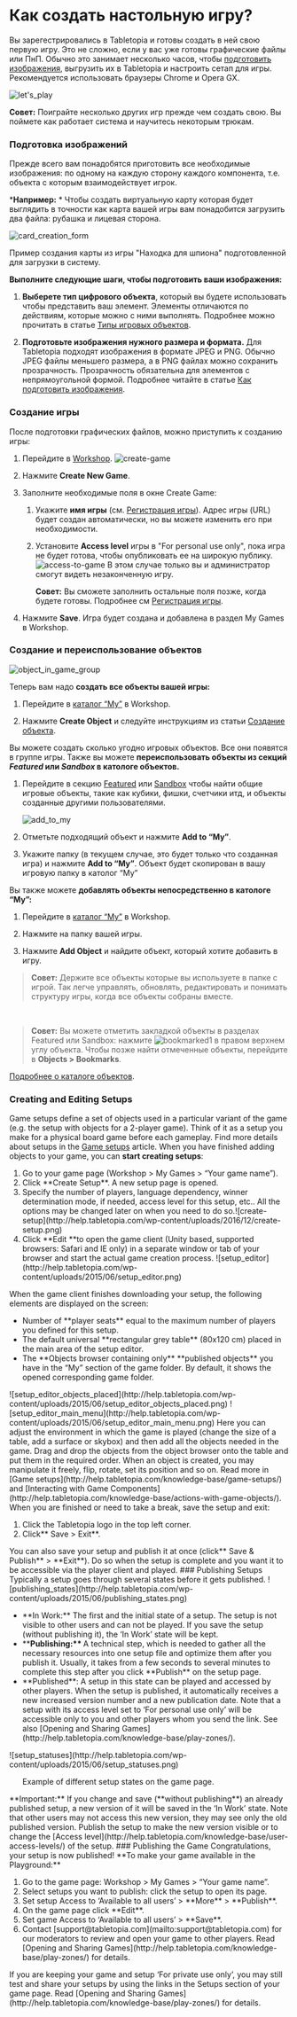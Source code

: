# Как создать настольную игру?			

Вы зарегестрировались в Tabletopia и готовы создать в ней свою первую игру. Это не сложно, если у вас уже готовы графические файлы или ПнП. Обычно это занимает несколько часов, чтобы [подготовить изображения](http://help.tabletopia.com/knowledge-base/how-to-prepare-graphics/), выгрузить их в Tabletopia и настроить сетап для игры. Рекомендуется использовать браузеры Chrome и Opera GX.

![let's_play](http://help.tabletopia.com/wp-content/uploads/2015/06/lets_play-600x119.png)

**Совет:** Поиграйте несколько других игр прежде чем создать свою. Вы поймете как работает система и научитесь некоторым трюкам.

### Подготовка изображений

Прежде всего вам понадобятся приготовить все необходимые изображения: по одному на каждую сторону каждого компонента, т.е. объекта с которым взаимодействует игрок.

***Например:** * Чтобы создать виртуальную карту которая будет выглядить в точности как карта вашей игры вам понадобится загрузить два файла: рубашка и лицевая сторона.

![card_creation_form](https://help.tabletopia.com/wp-content/uploads/2019/12/card_creation_form-13.12.19.png)

Пример создания карты из игры "Находка для шпиона" подготовленной для загрузки в систему.

**Выполните следующие шаги, чтобы подготовить ваши изображения:**

1. **Выберете тип цифрового объекта**, который вы будете использовать чтобы представить ваш элемент. Элементы отличаются по действиям, которые можно с ними выполнять. Подробнее можно прочитать в статье [Типы игровых объектов](http://help.tabletopia.com/knowledge-base/game-objects-types/).

2. **Подготовьте изображения нужного размера и формата.** Для Tabletopia подходят изображения в формате JPEG и PNG. Обычно JPEG файлы меньшего размера, а в PNG файлах можно сохранить прозрачность. Прозрачность обязательна для элементов с непрямоугольной формой. Подробнее читайте в статье [Как подготовить изображения](http://help.tabletopia.com/knowledge-base/how-to-prepare-graphics/).

### Создание игры

После подготовки графических файлов, можно приступить к созданию игры:

1. Перейдите в [Workshop](https://tabletopia.com/workshop).
![create-game](http://help.tabletopia.com/wp-content/uploads/2016/12/create-game.png)

2. Нажмите **Create New Game**.

3. Заполните необходимые поля в окне Create Game:
    1. Укажите **имя игры** (см. [Регистрация игры](filling-in-a-game-form.md)). Адрес игры (URL) будет создан автоматически, но вы можете изменить его при необходимости.

    2. Установите **Access level** игры в "For personal use only", пока игра не будет готова, чтобы опубликовать ее на широкую публику.
    ![access-to-game](http://help.tabletopia.com/wp-content/uploads/2016/12/access-to-game.png)
    В этом случае только вы и администратор смогут видеть незаконченную игру.
    
        **Совет:** Вы сможете заполнить остальные поля позже, когда будете готовы. Подробнее см [Регистрация игры](filling-in-a-game-form.md).

4. Нажмите **Save**. Игра будет создана и добавлена в раздел My Games в Workshop.

### Создание и переиспользование объектов

![object_in_game_group](http://help.tabletopia.com/wp-content/uploads/2015/06/object_in_game_group.png)

Теперь вам надо **создать все объекты вашей игры:**

1. Перейдите в [каталог &#8220;My&#8221;](https://tabletopia.com/workshop/objects/my) в Workshop.

2. Нажмите **Create Object** и следуйте инструкциям из статьи [Создание объекта](http://help.tabletopia.com/knowledge-base/how-to-fill-in-an-object-form/).

Вы можете создать сколько угодно игровых объектов. Все они появятся в группе игры. Также вы можете **переиспользовать объекты из секций *Featured* или *Sandbox* в катологе объектов.**

1. Перейдите в секцию [Featured](http://beta.tabletopia.com/objects/featured) или [Sandbox](https://tabletopia.com/workshop/objects/sandbox) чтобы найти общие игровые объекты, такие как кубики, фишки, счетчики итд, и объекты созданные другими пользователями.

    ![add_to_my](http://help.tabletopia.com/wp-content/uploads/2015/06/add_to_my1.png)

2. Отметьте подходящий объект и нажмите **Add to &#8220;My&#8221;**.

3. Укажите папку (в текущем случае, это будет только что созданная игра) и нажмите **Add to &#8220;My&#8221;**. Объект будет скопирован в вашу игровую папку в католог &#8220;My&#8221;

Вы также можете **добавлять объекты непосредственно в катологе &#8220;My&#8221;:**

1. Перейдите в [каталог &#8220;My&#8221;](https://tabletopia.com/workshop/objects/my) в Workshop.

2. Нажмите на папку вашей игры.

3. Нажмите **Add Object** и найдите объект, который хотите добавить в игру.

> **Совет:** Держите все объекты которые вы используете в папке с игрой. Так легче управлять, обновлять, редактировать и понимать структуру игры, когда все объекты собраны вместе.

&nbsp;

> **Совет:** Вы можете отметить закладкой объекты в разделах Featured или Sandbox: нажмите ![bookmarked1](http://help.tabletopia.com/wp-content/uploads/2015/06/bookmarked11.png) в правом верхнем углу объекта. Чтобы позже найти отмеченные объекты, перейдите в **Objects &gt; Bookmarks**.

[Подробнее о каталоге объектов](http://help.tabletopia.com/knowledge-base/objects-catalogue/).

### Creating and Editing Setups

Game setups define a set of objects used in a particular variant of the game (e.g. the setup with objects for a 2-player game). Think of it as a setup you make for a physical board game before each gameplay. Find more details about setups in the [Game setups](http://help.tabletopia.com/knowledge-base/game-setups/) article.
When you have finished adding objects to your game, you can **start creating setups**:
<ol>
<li>Go to your game page (Workshop &gt; My Games &gt; &#8220;Your game name&#8221;).</li>
<li>Click **Create Setup**. A new setup page is opened.</li>
<li>Specify the number of players, language dependency, winner determination mode, if needed, access level for this setup, etc.. All the options may be changed later on when you need to do so.![create-setup](http://help.tabletopia.com/wp-content/uploads/2016/12/create-setup.png)</li>
<li>Click **Edit **to open the game client (Unity based, supported browsers: Safari and IE only) in a separate window or tab of your browser and start the actual game creation process. ![setup_editor](http://help.tabletopia.com/wp-content/uploads/2015/06/setup_editor.png)</li>
</ol>
When the game client finishes downloading your setup, the following elements are displayed on the screen:
<ul>
<li>Number of **player seats** equal to the maximum number of players you defined for this setup.</li>
<li>The default universal **rectangular grey table** (80х120 cm) placed in the main area of the setup editor.</li>
<li>The **Objects browser containing only** **published objects** you have in the “My&#8221; section of the game folder. By default, it shows the opened corresponding game folder.</li>
</ul>
![setup_editor_objects_placed](http://help.tabletopia.com/wp-content/uploads/2015/06/setup_editor_objects_placed.png)
![setup_editor_main_menu](http://help.tabletopia.com/wp-content/uploads/2015/06/setup_editor_main_menu.png)
Here you can adjust the environment in which the game is played (change the size of a table, add a surface or skybox) and then add all the objects needed in the game.
Drag and drop the objects from the object browser onto the table and put them in the required order. When an object is created, you may manipulate it freely, flip, rotate, set its position and so on. Read more in [Game setups](http://help.tabletopia.com/knowledge-base/game-setups/) and [Interacting with Game Components](http://help.tabletopia.com/knowledge-base/actions-with-game-objects/).
When you are finished or need to take a break, save the setup and exit:
<ol>
<li>Click the Tabletopia logo in the top left corner.</li>
<li>Click** Save &gt; Exit**.</li>
</ol>
You can also save your setup and publish it at once (click** Save &amp; Publish** &gt; **Exit**). Do so when the setup is complete and you want it to be accessible via the player client and played.
### Publishing Setups
Typically a setup goes through several states before it gets published.
![publishing_states](http://help.tabletopia.com/wp-content/uploads/2015/06/publishing_states.png)
<ul>
<li>**In Work:** The first and the initial state of a setup. The setup is not visible to other users and can not be played. If you save the setup (without publishing it), the ‘In Work’ state will be kept.</li>
<li>**<strong>Publishing:** </strong>A technical step, which is needed to gather all the necessary resources into one setup file and optimize them after you publish it. Usually, it takes from a few seconds to several minutes to complete this step after you click **Publish** on the setup page.</li>
<li>**Published**: A setup in this state can be played and accessed by other players. When the setup is published, it automatically receives a new increased version number and a new publication date. Note that a setup with its access level set to &#8216;For personal use only&#8217; will be accessible only to you and other players whom you send the link. See also [Opening and Sharing Games](http://help.tabletopia.com/knowledge-base/play-zones/).</li>
</ul>
<div class="mceTemp">
![setup_statuses](http://help.tabletopia.com/wp-content/uploads/2015/06/setup_statuses.png)
<ul id="attachment_409" class="wp-caption aligncenter" style="width: 386px;">Example of different setup states on the game page.</ul>
</div>
**Important:** If you change and save (**without publishing**) an already published setup, a new version of it will be saved in the ‘In Work’ state. Note that other users may not access this new version, they may see only the old published version. Publish the setup to make the new version visible or to change the [Access level](http://help.tabletopia.com/knowledge-base/user-access-levels/) of the setup.
### Publishing the Game
Congratulations, your setup is now published! **To make your game available in the Playground:**
<ol>
<li>Go to the game page: Workshop &gt; My Games &gt; &#8220;Your game name&#8221;.</li>
<li>Select setups you want to publish: click the setup to open its page.</li>
<li>Set setup Access to ‘Available to all users’ &gt; **More** &gt; **Publish**.</li>
<li>On the game page click **Edit**.</li>
<li>Set game Access to ‘Available to all users’ &gt; **Save**.</li>
<li>Contact [support@tabletopia.com](mailto:support@tabletopia.com) for our moderators to review and open your game to other players. Read [Opening and Sharing Games](http://help.tabletopia.com/knowledge-base/play-zones/) for details.</li>
</ol>
If you are keeping your game and setup ‘For private use only’, you may still test and share your setups by using the links in the Setups section of your game page. Read [Opening and Sharing Games](http://help.tabletopia.com/knowledge-base/play-zones/) for details.
								<div class="tags">
					</div>
				</div>